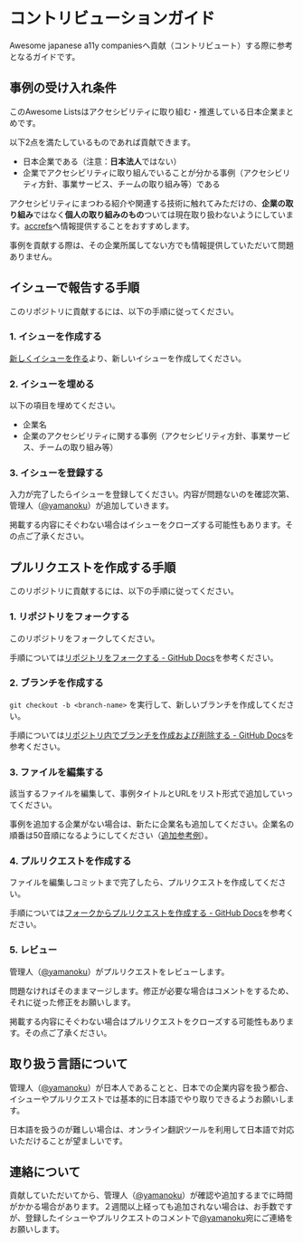 # コントリビューションガイド

Awesome japanese a11y companiesへ貢献（コントリビュート）する際に参考となるガイドです。

## 事例の受け入れ条件

このAwesome Listsはアクセシビリティに取り組む・推進している日本企業まとめです。

以下2点を満たしているものであれば貢献できます。

- 日本企業である（注意：**日本法人**ではない）
- 企業でアクセシビリティに取り組んでいることが分かる事例（アクセシビリティ方針、事業サービス、チームの取り組み等）である

アクセシビリティにまつわる紹介や関連する技術に触れてみただけの、**企業の取り組み**ではなく**個人の取り組みのもの**ついては現在取り扱わないようにしています。[accrefs](https://accrefs.jp/)へ情報提供することをおすすめします。

事例を貢献する際は、その企業所属してない方でも情報提供していただいて問題ありません。

## イシューで報告する手順

このリポジトリに貢献するには、以下の手順に従ってください。

### 1. イシューを作成する

[新しくイシューを作る](https://github.com/yamanoku/awesome-japanese-a11y-companies/issues/new/choose)より、新しいイシューを作成してください。

### 2. イシューを埋める

以下の項目を埋めてください。

- 企業名
- 企業のアクセシビリティに関する事例（アクセシビリティ方針、事業サービス、チームの取り組み等）

### 3. イシューを登録する

入力が完了したらイシューを登録してください。内容が問題ないのを確認次第、管理人（[@yamanoku](https://github.com/yamanoku)）が追加していきます。

掲載する内容にそぐわない場合はイシューをクローズする可能性もあります。その点ご了承ください。

## プルリクエストを作成する手順

このリポジトリに貢献するには、以下の手順に従ってください。

### 1. リポジトリをフォークする

このリポジトリをフォークしてください。

手順については[リポジトリをフォークする - GitHub Docs](https://docs.github.com/ja/pull-requests/collaborating-with-pull-requests/working-with-forks/fork-a-repo)を参考ください。

### 2. ブランチを作成する

`git checkout -b <branch-name>` を実行して、新しいブランチを作成してください。

手順については[リポジトリ内でブランチを作成および削除する - GitHub Docs](https://docs.github.com/ja/pull-requests/collaborating-with-pull-requests/proposing-changes-to-your-work-with-pull-requests/creating-and-deleting-branches-within-your-repository)を参考ください。

### 3. ファイルを編集する

該当するファイルを編集して、事例タイトルとURLをリスト形式で追加していってください。

事例を追加する企業がない場合は、新たに企業名も追加してください。企業名の順番は50音順になるようにしてください（[追加参考例](https://github.com/yamanoku/awesome-japanese-a11y-companies/pull/34)）。

### 4. プルリクエストを作成する

ファイルを編集しコミットまで完了したら、プルリクエストを作成してください。

手順については[フォークからプルリクエストを作成する - GitHub Docs](https://docs.github.com/ja/pull-requests/collaborating-with-pull-requests/proposing-changes-to-your-work-with-pull-requests/creating-a-pull-request-from-a-fork)を参考ください。

### 5. レビュー

管理人（[@yamanoku](https://github.com/yamanoku)）がプルリクエストをレビューします。

問題なければそのままマージします。修正が必要な場合はコメントをするため、それに従った修正をお願いします。

掲載する内容にそぐわない場合はプルリクエストをクローズする可能性もあります。その点ご了承ください。

## 取り扱う言語について

管理人（[@yamanoku](https://github.com/yamanoku)）が日本人であることと、日本での企業内容を扱う都合、イシューやプルリクエストでは基本的に日本語でやり取りできるようお願いします。

日本語を扱うのが難しい場合は、オンライン翻訳ツールを利用して日本語で対応いただけることが望ましいです。

## 連絡について

貢献していただいてから、管理人（[@yamanoku](https://github.com/yamanoku)）が確認や追加するまでに時間がかかる場合があります。２週間以上経っても追加されない場合は、お手数ですが、登録したイシューやプルリクエストのコメントで[@yamanoku](https://github.com/yamanoku)宛にご連絡をお願いします。

